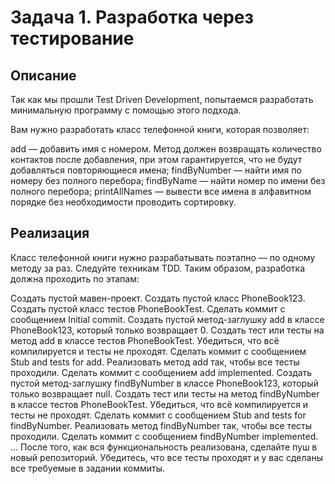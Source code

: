 # Задача 1. Разработка через тестирование
## Описание
Так как мы прошли Test Driven Development, попытаемся разработать минимальную программу с помощью этого подхода.

Вам нужно разработать класс телефонной книги, которая позволяет:

add — добавить имя с номером. Метод должен возвращать количество контактов после добавления, при этом гарантируется, что не будут добавляться повторяющиеся имена;
findByNumber — найти имя по номеру без полного перебора;
findByName — найти номер по имени без полного перебора;
printAllNames — вывести все имена в алфавитном порядке без необходимости проводить сортировку.
## Реализация
Класс телефонной книги нужно разрабатывать поэтапно — по одному методу за раз. Следуйте техникам TDD. Таким образом, разработка должна проходить по этапам:

Создать пустой мавен-проект.
Создать пустой класс PhoneBook123.
Создать пустой класс тестов PhoneBookTest.
Сделать коммит с сообщением Initial commit.
Создать пустой метод-заглушку add в классе PhoneBook123, который только возвращает 0.
Создать тест или тесты на метод add в классе тестов PhoneBookTest.
Убедиться, что всё компилируется и тесты не проходят. Сделать коммит с сообщением Stub and tests for add.
Реализовать метод add так, чтобы все тесты проходили.
Сделать коммит с сообщением add implemented.
Создать пустой метод-заглушку findByNumber в классе PhoneBook123, который только возвращает null.
Создать тест или тесты на метод findByNumber в классе тестов PhoneBookTest.
Убедиться, что всё компилируется и тесты не проходят. Сделать коммит с сообщением Stub and tests for findByNumber.
Реализовать метод findByNumber так, чтобы все тесты проходили.
Сделать коммит с сообщением findByNumber implemented.
...
После того, как вся функциональность реализована, сделайте пуш в новый репозиторий. Убедитесь, что все тесты проходят и у вас сделаны все требуемые в задании коммиты.
